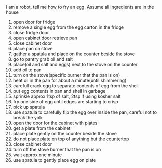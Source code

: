 I am a robot, tell me how to fry an egg. Assume all ingredients are in the house

1. open door for fridge
2. remove a single egg from the egg carton in the fridge
3. close fridge door
4. open cabinet door retrieve pan
5. close cabinet door
6. place pan on stove
7. gather a spatula and place on the counter beside the stove
8. go to pantry grab oil and salt
9. place(oil and salt and eggs) next to the stove on the counter
10. add oil to pan
11. turn on the stove(specific burner that the pan is on)
12. heat oil in the pan for about a minute(until shimmering)
13. carefull crack egg to separate contents of egg from the shell
14. put egg contents in pan and shell in garbage
15. sprinkle approx 1tsp of salt, 2tsp if using kosher salt
16. fry one side of egg until edges are starting to crisp
17. pick up spatula
18. use spatula to carefully flip the egg over inside the pan, careful not to break the yolk
19. open the door for the cabinet with plates
20. get a plate from the cabinet
21. place plate gently on the counter beside the stove
22. do not place plate on top of anything but the countertop
23. close cabinet door
24. turn off the stove burner that the pan is on
25. wait approx one minute
26. use spatula to gently place egg on plate